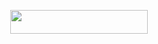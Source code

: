 <p align="center"><a href="https://dashboard.heroku.com/new?template=https://github.com/Zbmoutyt/Banall"> <img src="https://img.shields.io/badge/Deploy%20On%20Heroku-bringle?style=for-the-badge&logo=heroku" width="220" height="38.45"/></a></p>

